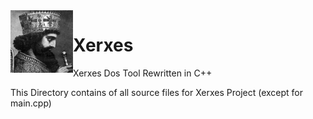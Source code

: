 <img align="left" width="100" height="100" src="../XerxesTheGreat.jpg">

# Xerxes
Xerxes Dos Tool Rewritten in C++

This Directory contains of all source files for Xerxes Project (except for main.cpp)